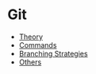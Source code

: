# Git

- [Theory](theory)
- [Commands](technologies/git/commands.md)
- [Branching Strategies](branching-strategies)
- [Others](technologies/git/others.md)
